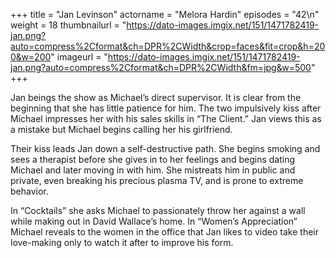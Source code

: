 +++
title = "Jan Levinson"
actorname = "Melora Hardin"
episodes = "42\n"
weight = 18
thumbnailurl = "https://dato-images.imgix.net/151/1471782419-jan.png?auto=compress%2Cformat&ch=DPR%2CWidth&crop=faces&fit=crop&h=200&w=200"
imageurl = "https://dato-images.imgix.net/151/1471782419-jan.png?auto=compress%2Cformat&ch=DPR%2CWidth&fm=jpg&w=500"
+++

Jan beings the show as Michael’s direct supervisor. It is clear from the beginning that she has little patience for him. The two impulsively kiss after Michael impresses her with his sales skills in “The Client.” Jan views this as a mistake but Michael begins calling her his girlfriend.

Their kiss leads Jan down a self-destructive path. She begins smoking and sees a therapist before she gives in to her feelings and begins dating Michael and later moving in with him. She mistreats him in public and private, even breaking his precious plasma TV, and is prone to extreme behavior.

In “Cocktails” she asks Michael to passionately throw her against a wall while making out in David Wallace’s home. In “Women’s Appreciation” Michael reveals to the women in the office that Jan likes to video take their love-making only to watch it after to improve his form.
